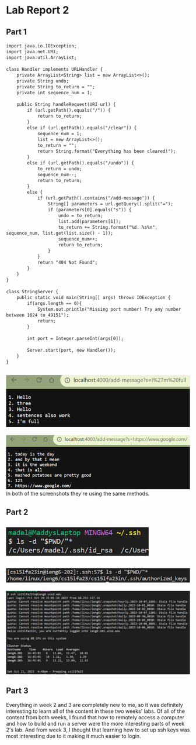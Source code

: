 # Lab Report 2

## Part 1
```
import java.io.IOException;
import java.net.URI;
import java.util.ArrayList;

class Handler implements URLHandler {
    private ArrayList<String> list = new ArrayList<>();
    private String undo;
    private String to_return = "";
    private int sequence_num = 1;

    public String handleRequest(URI url) {
        if (url.getPath().equals("/")) {
            return to_return;
        }
        else if (url.getPath().equals("/clear")) {
            sequence_num = 1;
            list = new ArrayList<>();
            to_return = "";
            return String.format("Everything has been cleared!");
        }
        else if (url.getPath().equals("/undo")) {
            to_return = undo;
            sequence_num--;
            return to_return;
        }
        else {
            if (url.getPath().contains("/add-message")) {
                String[] parameters = url.getQuery().split("=");
                if (parameters[0].equals("s")) {
                    undo = to_return;
                    list.add(parameters[1]);
                    to_return += String.format("%d. %s%n", sequence_num, list.get(list.size() - 1));
                    sequence_num++;
                    return to_return;
                }
            }
            return "404 Not Found";
        } 
    }
}

class StringServer {
    public static void main(String[] args) throws IOException {
        if(args.length == 0){
            System.out.println("Missing port number! Try any number between 1024 to 49151");
            return;
        }

        int port = Integer.parseInt(args[0]);

        Server.start(port, new Handler());
    }
}
```
![image](<StringServer sc1.png>)
---
![image](<StringServer sc2.png>)
In both of the screenshots they're using the same methods.

## Part 2
![image](<Path priv key.png>)
---
![image](<Path pub key.png>)
---
![image](<ssh login np.png>)

## Part 3
Everything in week 2 and 3 are completely new to me, so it was definitely interesting to learn all of the content in these two weeks' labs.  Of all of the content from both weeks, I found that how to remotely access a computer and how to build and run a server were the more interesting parts of week 2's lab.  And from week 3, I thought that learning how to set up ssh keys was most interesting due to it making it much easier to login.
